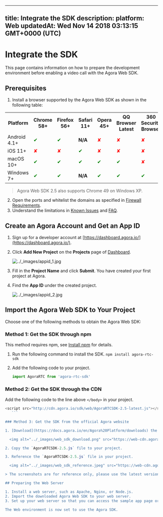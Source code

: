
---
title: Integrate the SDK
description: 
platform: Web
updatedAt: Wed Nov 14 2018 03:13:15 GMT+0000 (UTC)
---
# Integrate the SDK
This page contains information on how to prepare the development environment before enabling a video call with the Agora Web SDK.

## <a name = "pre"></a>Prerequisites

1. Install a browser supported by the Agora Web SDK as shown in the following table:
  <table>
  <tr>
    <th>Platform</th>
    <th>Chrome 58+</th>
    <th>Firefox 56+</th>
    <th>Safari 11+</th>
    <th>Opera 45+</th>
    <th>QQ Browser Latest</th>
    <th>360 Security  Browser</th>
    <th>Wechat Built-in Browser</th>
  </tr>
   <tr>
    <td>Android 4.1+</td>
    <td><font color="green">✔</td>
    <td><font color="green">✔</td>
		<td><b>N/A</b></td>
    <td><font color="red">✘</td>
    <td><font color="red">✘</td>
    <td><font color="red">✘</td>
    <td><font color="red">✘</td>
  </tr>
  <tr>
    <td>iOS 11+</td>
    <td><font color="red">✘</td>
    <td><font color="red">✘</td>
    <td><font color="green">✔</td>
    <td><font color="red">✘</td>
    <td><font color="red">✘</td>
    <td><font color="red">✘</td>
    <td><font color="red">✘</td>
  </tr>
  <tr>
    <td>macOS 10+</td>
    <td><font color="green">✔</td>
    <td><font color="green">✔</td>
    <td><font color="green">✔</td>
    <td><font color="green">✔</td>
    <td><font color="green">✔</td>
    <td><font color="red">✘</td>
    <td><font color="red">✘</td>
  </tr>
  <tr>
    <td>Windows 7+</td>
    <td><font color="green">✔</td>
    <td><font color="green">✔</td>
		<td><b>N/A</b></td>
    <td><font color="green">✔</td>
    <td><font color="green">✔</td>
    <td><font color="green">✔</td>
    <td><font color="red">✘</td>
  </tr>
</table>

> Agora Web SDK 2.5 also supports Chrome 49 on Windows XP.

2. Open the ports and whitelist the domains as specified in [Firewall Requirements](../../en/Agora%20Platform/firewall.md).
3. Understand the limitations in [Known Issues](../../en/Video/release_web_video.md) and [FAQ](../../en/Video/websdk_related_faq.md).

## Create an Agora Account and Get an App ID

1. Sign up for a developer account at [https://dashboard.agora.io/](https://dashboard.agora.io/).

2. Click **Add New Project** on the **Projects** page of  [Dashboard](https://dashboard.agora.io/).

   <img alt="../_images/appid_1.jpg" src="https://web-cdn.agora.io/docs-files/en/appid_1.jpg" />

3. Fill in the **Project Name** and click **Submit**. You have created your first project at Agora.

4. Find the **App ID** under the created project.

   <img alt="../_images/appid_2.jpg" src="https://web-cdn.agora.io/docs-files/en/appid_2.jpg" />


## Import the Agora Web SDK to Your Project

Choose one of the following methods to obtain the Agora Web SDK:

### Method 1: Get the SDK through npm

This method requires npm, see [Install npm](https://www.npmjs.com/get-npm) for details.

1. Run the following command to install the SDK.
  `npm install agora-rtc-sdk`

	
2. Add the following code to your project.

	```javascript
	import AgoraRTC from 'agora-rtc-sdk'
	```

### Method 2: Get the SDK through the CDN

Add the following code to the line above `</body>` in your project.

 ```javascript
<script src="http://cdn.agora.io/sdk/web/AgoraRTCSDK-2.5-latest.js"></script>
	```

### Method 3: Get the SDK from the official Agora website

1. [Download](https://docs.agora.io/en/Agora%20Platform/downloads) the latest Agora Web SDK.

   <img alt="../_images/web_sdk_download.png" src="https://web-cdn.agora.io/docs-files/en/web_sdk_download.png" style="width: 500px;"/>

2. Copy the `AgoraRTCSDK-2.5.js` file to your project.

3. Reference the `AgoraRTCSDK-2.5.js` file in your project.

   <img alt="../_images/web_sdk_reference.jpeg" src="https://web-cdn.agora.io/docs-files/en/web_sdk_reference.jpeg" />

> The screenshots are for reference only, please use the latest version of the SDK.

## Preparing the Web Server

1. Install a web server, such as Apache, Nginx, or Node.js.
2. Import the downloaded Agora Web SDK to your web server.
3. Set up your web server so that you can access the sample app page or your own app page on the supported browsers, see [Prerequisites](#pre).

The Web environment is now set to use the Agora SDK.
